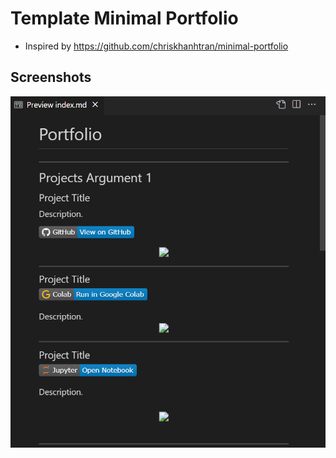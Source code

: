 # Template Minimal Portfolio

- Inspired by https://github.com/chriskhanhtran/minimal-portfolio

## Screenshots

![Homepage](images/homepage.png)